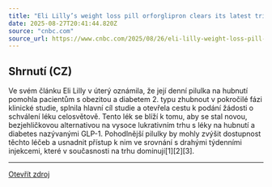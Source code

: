 ```yaml
---
title: "Eli Lilly’s weight loss pill orforglipron clears its latest trial, paving way for approval"
date: 2025-08-27T20:41:44.820Z
source: "cnbc.com"
source_url: https://www.cnbc.com/2025/08/26/eli-lilly-weight-loss-pill-orforglipron-clears-trial-paving-way-for-approval.html
---
```


## Shrnutí (CZ)
Ve svém článku Eli Lilly v úterý oznámila, že její denní pilulka na hubnutí pomohla pacientům s obezitou a diabetem 2. typu zhubnout v pokročilé fázi klinické studie, splnila hlavní cíl studie a otevřela cestu k podání žádosti o schválení léku celosvětově. Tento lék se blíží k tomu, aby se stal novou, bezjehličkovou alternativou na vysoce lukrativním trhu s léky na hubnutí a diabetes nazývanými GLP-1. Pohodlnější pilulky by mohly zvýšit dostupnost těchto léčeb a usnadnit přístup k nim ve srovnání s drahými týdenními injekcemi, které v současnosti na trhu dominují[1][2][3].

---

[Otevřít zdroj](https://www.cnbc.com/2025/08/26/eli-lilly-weight-loss-pill-orforglipron-clears-trial-paving-way-for-approval.html)
